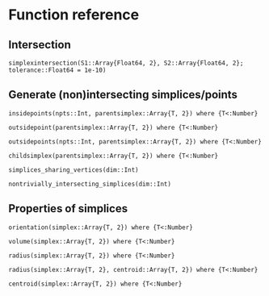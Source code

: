 # Function reference
## Intersection

```@docs
simplexintersection(S1::Array{Float64, 2}, S2::Array{Float64, 2}; tolerance::Float64 = 1e-10)
```

## Generate (non)intersecting simplices/points

```@docs
insidepoints(npts::Int, parentsimplex::Array{T, 2}) where {T<:Number}
```

```@docs
outsidepoint(parentsimplex::Array{T, 2}) where {T<:Number}
```

```@docs
outsidepoints(npts::Int, parentsimplex::Array{T, 2}) where {T<:Number}
```

```@docs
childsimplex(parentsimplex::Array{T, 2}) where {T<:Number}
```

```@docs
simplices_sharing_vertices(dim::Int)
```

```@docs
nontrivially_intersecting_simplices(dim::Int)
```

## Properties of simplices

```@docs
orientation(simplex::Array{T, 2}) where {T<:Number}
```

```@docs
volume(simplex::Array{T, 2}) where {T<:Number}
```

```@docs
radius(simplex::Array{T, 2}) where {T<:Number}
```

```@docs
radius(simplex::Array{T, 2}, centroid::Array{T, 2}) where {T<:Number}
```

```@docs
centroid(simplex::Array{T, 2}) where {T<:Number}
```

